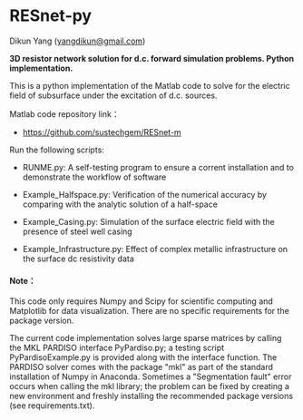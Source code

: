# RESnet-py
Dikun Yang (yangdikun@gmail.com)

**3D resistor network solution for d.c. forward simulation problems. Python implementation.**

This is a python implementation of the Matlab code to solve for the electric field of subsurface under the excitation of d.c. sources.

Matlab code repository link：

- https://github.com/sustechgem/RESnet-m

Run the following scripts:

- RUNME.py: A self-testing program to ensure a corrent installation and to demonstrate the workflow of software

- Example_Halfspace.py: Verification of the numerical accuracy by comparing with the analytic solution of a half-space

- Example_Casing.py: Simulation of the surface electric field with the presence of steel well casing

- Example_Infrastructure.py: Effect of complex metallic infrastructure on the surface dc resistivity data

#### Note：

This code only requires Numpy and Scipy for scientific computing and Matplotlib for data visualization. There are no specific requirements for the package version.

The current code implementation solves large sparse matrices by calling the MKL PARDISO interface PyPardiso.py; a testing script PyPardisoExample.py is provided along with the interface function. 
The PARDISO solver comes with the package "mkl" as part of the standard installation of Numpy in Anaconda. Sometimes a "Segmentation 
fault" error occurs when calling the mkl library; the problem can be fixed by creating a new environment and freshly installing the recommended package versions (see requirements.txt).
